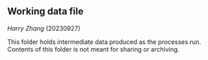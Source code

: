 ## Working data file

*Harry Zhang* (20230927)

This folder holds intermediate data produced as the processes run. Contents of this folder is not meant for sharing or archiving.